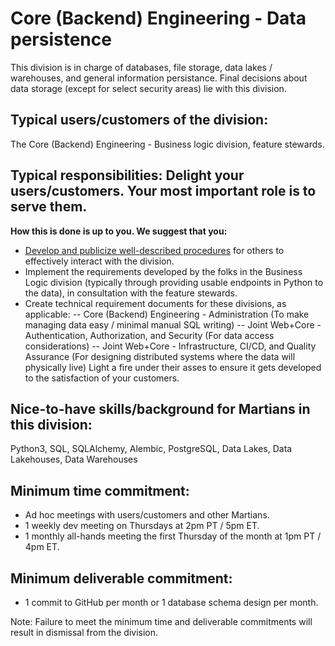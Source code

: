 # Core (Backend) Engineering - Data persistence
This division is in charge of databases, file storage, data lakes / warehouses, and general information persistance. Final decisions about data storage (except for select security areas) lie with this division.

## Typical users/customers of the division:
The Core (Backend) Engineering - Business logic division, feature stewards.

## Typical responsibilities: Delight your users/customers. Your most important role is to serve them.
**How this is done is up to you. We suggest that you:**
- [Develop and publicize well-described procedures](./procedures.md) for others to effectively interact with the division.
- Implement the requirements developed by the folks in the Business Logic division (typically through providing usable endpoints in Python to the data), in consultation with the feature stewards.
- Create technical requirement documents for these divisions, as applicable:
-- Core (Backend) Engineering - Administration (To make managing data easy / minimal manual SQL writing)
-- Joint Web+Core - Authentication, Authorization, and Security (For data access considerations)
-- Joint Web+Core - Infrastructure, CI/CD, and Quality Assurance (For designing distributed systems where the data will physically live)
Light a fire under their asses to ensure it gets developed to the satisfaction of your customers.

## Nice-to-have skills/background for Martians in this division:
Python3, SQL, SQLAlchemy, Alembic, PostgreSQL, Data Lakes, Data Lakehouses, Data Warehouses

## Minimum time commitment:
- Ad hoc meetings with users/customers and other Martians.
- 1 weekly dev meeting on Thursdays at 2pm PT / 5pm ET.
- 1 monthly all-hands meeting the first Thursday of the month at 1pm PT / 4pm ET.

## Minimum deliverable commitment:
- 1 commit to GitHub per month or 1 database schema design per month.

Note: Failure to meet the minimum time and deliverable commitments will result in dismissal from the division.